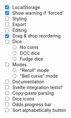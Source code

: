 - [x] LocalStorage
- [x] Show warning if 'forced'
- [ ] Styling
- [ ] Export
- [ ] Editing
- [x] Drag & drop reordering
- [ ] Dice
    - [ ] No coins
    - [ ] DCC dice
    - [ ] Fudge dice
- [ ] Modes
    - [ ] "Reroll" mode
    - [ ] "Bell curve" mode
- [ ] Documentation
- [ ] Svelte integration tests?
- [ ] Copy-paste parsing
- [ ] Dice icons
- [ ] Odds progress bar
- [ ] Sort alphabetically button
